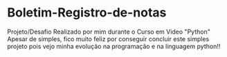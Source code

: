 # Boletim-Registro-de-notas
Projeto/Desafio Realizado por mim durante o Curso em Video "Python"
Apesar de simples, fico muito feliz por conseguir concluir este simples projeto pois vejo minha evolução na programação e na linguagem python!!
